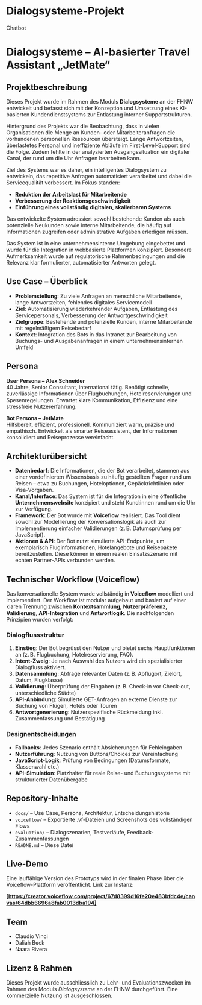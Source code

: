 # Dialogsysteme-Projekt
Chatbot

# Dialogsysteme – AI-basierter Travel Assistant „JetMate“

## Projektbeschreibung

Dieses Projekt wurde im Rahmen des Moduls **Dialogsysteme** an der FHNW entwickelt und befasst sich mit der Konzeption und Umsetzung eines KI-basierten Kundendienstsystems zur Entlastung interner Supportstrukturen.

Hintergrund des Projekts war die Beobachtung, dass in vielen Organisationen die Menge an Kunden- oder Mitarbeiteranfragen die vorhandenen personellen Ressourcen übersteigt. Lange Antwortzeiten, überlastetes Personal und ineffiziente Abläufe im First-Level-Support sind die Folge. Zudem fehlte in der analysierten Ausgangssituation ein digitaler Kanal, der rund um die Uhr Anfragen bearbeiten kann.

Ziel des Systems war es daher, ein intelligentes Dialogsystem zu entwickeln, das repetitive Anfragen automatisiert verarbeitet und dabei die Servicequalität verbessert. Im Fokus standen:

- **Reduktion der Arbeitslast für Mitarbeitende**
- **Verbesserung der Reaktionsgeschwindigkeit**
- **Einführung eines vollständig digitalen, skalierbaren Systems**

Das entwickelte System adressiert sowohl bestehende Kunden als auch potenzielle Neukunden sowie interne Mitarbeitende, die häufig auf Informationen zugreifen oder administrative Aufgaben erledigen müssen.

Das System ist in eine unternehmensinterne Umgebung eingebettet und wurde für die Integration in webbasierte Plattformen konzipiert. Besondere Aufmerksamkeit wurde auf regulatorische Rahmenbedingungen und die Relevanz klar formulierter, automatisierter Antworten gelegt.


## Use Case – Überblick

- **Problemstellung**: Zu viele Anfragen an menschliche Mitarbeitende, lange Antwortzeiten, fehlendes digitales Servicemodell
- **Ziel**: Automatisierung wiederkehrender Aufgaben, Entlastung des Servicepersonals, Verbesserung der Antwortgeschwindigkeit
- **Zielgruppe**: Bestehende und potenzielle Kunden, interne Mitarbeitende mit regelmäßigem Reisebedarf
- **Kontext**: Integration des Bots in das Intranet zur Bearbeitung von Buchungs- und Ausgabenanfragen in einem unternehmensinternen Umfeld

## Persona

**User Persona – Alex Schneider**  
40 Jahre, Senior Consultant, international tätig. Benötigt schnelle, zuverlässige Informationen über Flugbuchungen, Hotelreservierungen und Spesenregelungen. Erwartet klare Kommunikation, Effizienz und eine stressfreie Nutzererfahrung.

**Bot Persona – JetMate**  
Hilfsbereit, effizient, professionell. Kommuniziert warm, präzise und empathisch. Entwickelt als smarter Reiseassistent, der Informationen konsolidiert und Reiseprozesse vereinfacht.

## Architekturübersicht

- **Datenbedarf**: Die Informationen, die der Bot verarbeitet, stammen aus einer vordefinierten Wissensbasis zu häufig gestellten Fragen rund um Reisen – etwa zu Buchungen, Hoteloptionen, Gepäckrichtlinien oder Visa-Vorgaben.
- **Kanal/Interface**: Das System ist für die Integration in eine öffentliche **Unternehmenswebsite** konzipiert und steht Kund:innen rund um die Uhr zur Verfügung.
- **Framework**: Der Bot wurde mit **Voiceflow** realisiert. Das Tool dient sowohl zur Modellierung der Konversationslogik als auch zur Implementierung einfacher Validierungen (z. B. Datumsprüfung per JavaScript).
- **Aktionen & API**: Der Bot nutzt simulierte API-Endpunkte, um exemplarisch Fluginformationen, Hotelangebote und Reisepakete bereitzustellen. Diese können in einem realen Einsatzszenario mit echten Partner-APIs verbunden werden.

## Technischer Workflow (Voiceflow)

Das konversationelle System wurde vollständig in **Voiceflow** modelliert und implementiert. Der Workflow ist modular aufgebaut und basiert auf einer klaren Trennung zwischen **Kontextsammlung**, **Nutzerpräferenz**, **Validierung**, **API-Integration** und **Antwortlogik**. Die nachfolgenden Prinzipien wurden verfolgt:

### Dialogflussstruktur

1. **Einstieg**: Der Bot begrüsst den Nutzer und bietet sechs Hauptfunktionen an (z. B. Flugbuchung, Hotelreservierung, FAQ).
2. **Intent-Zweig**: Je nach Auswahl des Nutzers wird ein spezialisierter Dialogfluss aktiviert.
3. **Datensammlung**: Abfrage relevanter Daten (z. B. Abflugort, Zielort, Datum, Flugklasse)
4. **Validierung**: Überprüfung der Eingaben (z. B. Check-in vor Check-out, unterschiedliche Städte)
5. **API-Anbindung**: Simulierte GET-Anfragen an externe Dienste zur Buchung von Flügen, Hotels oder Touren
6. **Antwortgenerierung**: Nutzerspezifische Rückmeldung inkl. Zusammenfassung und Bestätigung

### Designentscheidungen

- **Fallbacks**: Jedes Szenario enthält Absicherungen für Fehleingaben
- **Nutzerführung**: Nutzung von Buttons/Choices zur Vereinfachung
- **JavaScript-Logik**: Prüfung von Bedingungen (Datumsformate, Klassenwahl etc.)
- **API-Simulation**: Platzhalter für reale Reise- und Buchungssysteme mit strukturierter Datenübergabe

## Repository-Inhalte

- `docs/` – Use Case, Persona, Architektur, Entscheidungshistorie
- `voiceflow/` – Exportierte .vf-Dateien und Screenshots des vollständigen Flows
- `evaluation/` – Dialogszenarien, Testverläufe, Feedback-Zusammenfassungen
- `README.md` – Diese Datei

## Live-Demo

Eine lauffähige Version des Prototyps wird in der finalen Phase über die Voiceflow-Plattform veröffentlicht. Link zur Instanz:

**[https://creator.voiceflow.com/project/67d8399d16fe20e483bfdc4e/canvas/64dbb6696a8fab0013dba194]**

## Team

- Claudio Vinci
- Daliah Beck
- Naara Rivera

## Lizenz & Rahmen

Dieses Projekt wurde ausschliesslich zu Lehr- und Evaluationszwecken im Rahmen des Moduls *Dialogsysteme* an der FHNW durchgeführt. Eine kommerzielle Nutzung ist ausgeschlossen.
